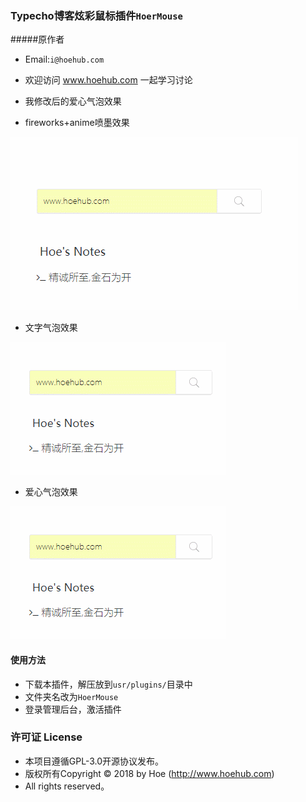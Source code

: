 ### Typecho博客炫彩鼠标插件`HoerMouse`
#####原作者
- Email:`i@hoehub.com`
- 欢迎访问 www.hoehub.com 一起学习讨论

- 我修改后的爱心气泡效果


- fireworks+anime喷墨效果

![fireworks+anime](fireworks+anime.gif)


- 文字气泡效果

![文字气泡效果](bubbleText.gif)
- 爱心气泡效果

![爱心气泡效果](bubbleHeart.gif)
#### 使用方法

- 下载本插件，解压放到`usr/plugins/`目录中
- 文件夹名改为`HoerMouse`
- 登录管理后台，激活插件


### 许可证 License

- 本项目遵循GPL-3.0开源协议发布。
- 版权所有Copyright © 2018 by Hoe (http://www.hoehub.com)
- All rights reserved。
